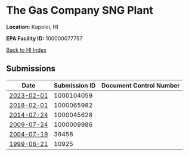 # The Gas Company SNG Plant

**Location:** Kapolei, HI

**EPA Facility ID:** 100000077757

[Back to HI Index](../../index.md)

## Submissions

| Date | Submission ID | Document Control Number |
|------|--------------|-------------------------|
| [2023-02-01](submissions/1000104059.md) | 1000104059 |  |
| [2018-02-01](submissions/1000065982.md) | 1000065982 |  |
| [2014-07-24](submissions/1000045628.md) | 1000045628 |  |
| [2009-07-24](submissions/1000009986.md) | 1000009986 |  |
| [2004-07-19](submissions/39458.md) | 39458 |  |
| [1999-06-21](submissions/10925.md) | 10925 |  |
